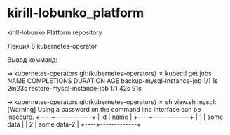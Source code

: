 # kirill-lobunko_platform
kirill-lobunko Platform repository

Лекция 8 kubernetes-operator

Вывод комманд:

➜  kubernetes-operators git:(kubernetes-operators) ✗ kubectl get jobs
NAME                         COMPLETIONS   DURATION   AGE
backup-mysql-instance-job    1/1           1s         2m23s
restore-mysql-instance-job   1/1           42s        91s

➜  kubernetes-operators git:(kubernetes-operators) ✗ sh view.sh
mysql: [Warning] Using a password on the command line interface can be insecure.
+----+-------------+
| id | name        |
+----+-------------+
|  1 | some data   |
|  2 | some data-2 |
+----+-------------+
